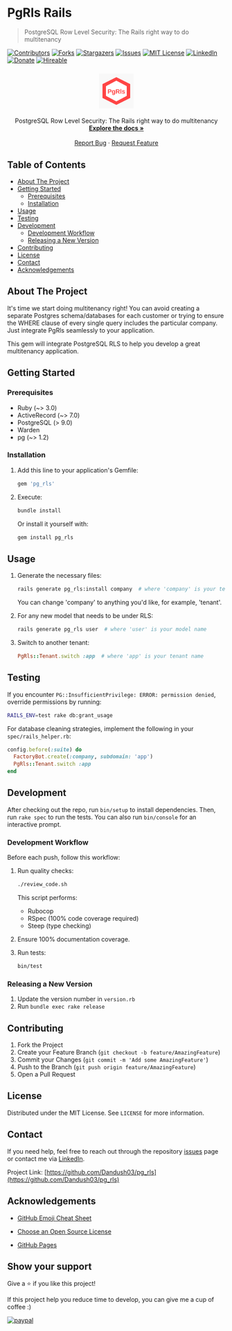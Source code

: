 # PgRls Rails

> PostgreSQL Row Level Security: The Rails right way to do multitenancy

[![Contributors][contributors-shield]][contributors-url]
[![Forks][forks-shield]][forks-url]
[![Stargazers][stars-shield]][stars-url]
[![Issues][issues-shield]][issues-url]
[![MIT License][license-shield]][license-url]
[![LinkedIn][linkedin-shield]][linkedin-url]
[![Donate][donate]][paypal-donate-code]
[![Hireable][hireable]][hireable-url]

<p align="center">
  
  <h3 align="center">
    <a href="https://github.com/Dandush03/pg_rls">
        <img src="./assets/logo.svg" alt="Logo" width="80" height="80">
    </a>
  </h3>

  <p align="center">
    PostgreSQL Row Level Security: The Rails right way to do multitenancy
    <br />
    <a href="https://github.com/Dandush03/pg_rls/wiki"><strong>Explore the docs »</strong></a>
    <br />
    <br />
    <a href="https://github.com/Dandush03/pg_rls/issues">Report Bug</a>
    ·
    <a href="https://github.com/Dandush03/pg_rls/issues">Request Feature</a>
  </p>
</p>

## Table of Contents

- [About The Project](#about-the-project)
- [Getting Started](#getting-started)
  - [Prerequisites](#prerequisites)
  - [Installation](#installation)
- [Usage](#usage)
- [Testing](#testing)
- [Development](#development)
  - [Development Workflow](#development-workflow)
  - [Releasing a New Version](#releasing-a-new-version)
- [Contributing](#contributing)
- [License](#license)
- [Contact](#contact)
- [Acknowledgements](#acknowledgements)

## About The Project

It's time we start doing multitenancy right! You can avoid creating a separate Postgres schema/databases for each customer or trying to ensure the WHERE clause of every single query includes the particular company. Just integrate PgRls seamlessly to your application.

This gem will integrate PostgreSQL RLS to help you develop a great multitenancy application.

## Getting Started

### Prerequisites

- Ruby (~> 3.0)
- ActiveRecord (~> 7.0)
- PostgreSQL (> 9.0)
- Warden
- pg (~> 1.2)

### Installation

1. Add this line to your application's Gemfile:

   ```ruby
   gem 'pg_rls'
   ```

2. Execute:

   ```bash
   bundle install
   ```

   Or install it yourself with:

   ```bash
   gem install pg_rls
   ```

## Usage

1. Generate the necessary files:

   ```bash
   rails generate pg_rls:install company  # where 'company' is your tenant model name
   ```

   You can change 'company' to anything you'd like, for example, 'tenant'.

2. For any new model that needs to be under RLS:

   ```bash
   rails generate pg_rls user  # where 'user' is your model name
   ```

3. Switch to another tenant:

   ```ruby
   PgRls::Tenant.switch :app  # where 'app' is your tenant name
   ```

## Testing

If you encounter `PG::InsufficientPrivilege: ERROR: permission denied`, override permissions by running:

```bash
RAILS_ENV=test rake db:grant_usage
```

For database cleaning strategies, implement the following in your `spec/rails_helper.rb`:

```ruby
config.before(:suite) do
  FactoryBot.create(:company, subdomain: 'app')
  PgRls::Tenant.switch :app
end
```

## Development

After checking out the repo, run `bin/setup` to install dependencies. Then, run `rake spec` to run the tests. You can also run `bin/console` for an interactive prompt.

### Development Workflow

Before each push, follow this workflow:

1. Run quality checks:

   ```bash
   ./review_code.sh
   ```

   This script performs:
   - Rubocop
   - RSpec (100% code coverage required)
   - Steep (type checking)

2. Ensure 100% documentation coverage.

3. Run tests:

   ```bash
   bin/test
   ```

### Releasing a New Version

1. Update the version number in `version.rb`
2. Run `bundle exec rake release`

## Contributing

1. Fork the Project
2. Create your Feature Branch (`git checkout -b feature/AmazingFeature`)
3. Commit your Changes (`git commit -m 'Add some AmazingFeature'`)
4. Push to the Branch (`git push origin feature/AmazingFeature`)
5. Open a Pull Request

## License

Distributed under the MIT License. See `LICENSE` for more information.

## Contact

If you need help, feel free to reach out through the repository [issues](https://github.com/dandush03/pg_rls/issues) page or contact me via [LinkedIn](https://www.linkedin.com/in/daniel-laloush/).

Project Link: [https://github.com/Dandush03/pg_rls](https://github.com/Dandush03/pg_rls)

## Acknowledgements

- [GitHub Emoji Cheat Sheet](https://www.webpagefx.com/tools/emoji-cheat-sheet)

- [Choose an Open Source License](https://choosealicense.com)
- [GitHub Pages](https://pages.github.com)

## Show your support

Give a ⭐️ if you like this project!

If this project help you reduce time to develop, you can give me a cup of coffee :)

[![paypal][paypal-url]][paypal-donate-code]

[contributors-shield]: https://img.shields.io/github/contributors/Dandush03/pg_rls.svg?style=flat-square
[contributors-url]: https://github.com/Dandush03/pg_rls/graphs/contributors
[forks-shield]: https://img.shields.io/github/forks/Dandush03/pg_rls.svg?style=flat-square
[forks-url]: https://github.com/Dandush03/pg_rls/network/members
[stars-shield]: https://img.shields.io/github/stars/Dandush03/pg_rls.svg?style=flat-square
[stars-url]: https://github.com/Dandush03/pg_rls/stargazers
[issues-shield]: https://img.shields.io/github/issues/Dandush03/pg_rls.svg?style=flat-square
[issues-url]: https://github.com/Dandush03/pg_rls/issues
[license-shield]: https://img.shields.io/github/license/Dandush03/pg_rls.svg?style=flat-square
[license-url]: https://github.com/Dandush03/pg_rls/blob/master/LICENSE.txt
[linkedin-shield]: https://img.shields.io/badge/-LinkedIn-black.svg?style=flat-square&logo=linkedin&colorB=555
[linkedin-url]: https://www.linkedin.com/in/daniel-laloush/
[hireable-url]: https://www.linkedin.com/in/daniel-laloush/
[paypal-url]: https://www.paypalobjects.com/en_US/i/btn/btn_donateCC_LG.gif
[paypal-donate-code]: https://www.paypal.com/donate?hosted_button_id=QKZFZAMQNC8JL
[donate]: https://img.shields.io/badge/Donate-PayPal-blue.svg
[hireable]: https://cdn.rawgit.com/hiendv/hireable/master/styles/flat/yes.svg
